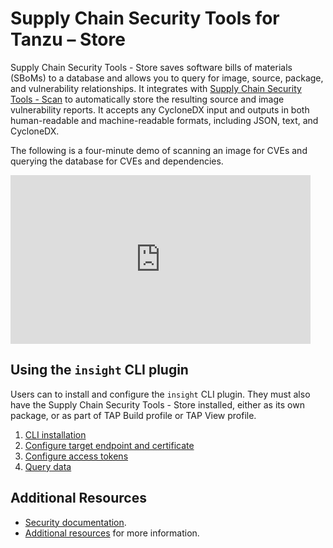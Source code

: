 # Supply Chain Security Tools for Tanzu – Store

Supply Chain Security Tools - Store saves software bills of materials (SBoMs) to a database and allows you to query for image, source, package, and vulnerability relationships.  It integrates with [Supply Chain Security Tools - Scan](../scst-scan/overview.md) to automatically store the resulting source and image vulnerability reports. It accepts any CycloneDX input and outputs in both human-readable and machine-readable formats, including JSON, text, and CycloneDX.


The following is a four-minute demo of scanning an image for CVEs and querying the database for CVEs and dependencies.

<iframe width="480" height="270"
src="https://www.youtube.com/embed/UoWSsJBjFgc"
frameborder="0" allow="autoplay; encrypted-media" allowfullscreen
alt="A demonstration of the features. First ingesting a bill of materials file. Then investigating vulnerabilities of different images."></iframe>

## Using the `insight` CLI plugin

Users can to install and configure the `insight` CLI plugin. They must also have the Supply Chain Security Tools - Store installed, either as its own package, or as part of TAP Build profile or TAP View profile.

1. [CLI installation](cli_installation.md)
1. [Configure target endpoint and certificate](using_encryption_and_connection.md)
1. [Configure access tokens](create_service_account_access_token.md)
1. [Query data](query_data.md)

## Additional Resources

* <a id='security'></a>[Security documentation](security.md).
* [Additional resources](additional.md) for more information.
